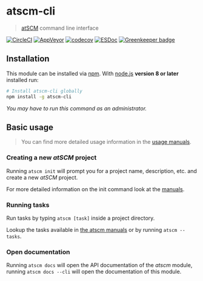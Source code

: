 # atscm-cli

> [atSCM](https://github.com/atSCM/atscm) command line interface

[![CircleCI](https://circleci.com/gh/atSCM/atscm-cli.svg?style=shield)](https://circleci.com/gh/atSCM/atscm-cli)
[![AppVeyor](https://ci.appveyor.com/api/projects/status/m7dy3spqfg4b2d9f?svg=true&pendingText=windows%20tests%20pending&passingText=windows%20tests%20passing&failingText=windows%20tests%20failing)](https://ci.appveyor.com/project/LukasHechenberger/atscm-cli)
[![codecov](https://codecov.io/gh/atSCM/atscm-cli/branch/master/graph/badge.svg)](https://codecov.io/gh/atSCM/atscm-cli)
[![ESDoc](https://atscm.github.io/atscm-cli/badge.svg)](https://atscm.github.io/atscm-cli)
[![Greenkeeper badge](https://badges.greenkeeper.io/atSCM/atscm-cli.svg)](https://greenkeeper.io/)

## Installation

This module can be installed via [npm](https://www.npmjs.com). With [node.js](https://nodejs.org/en/) **version 8 or later** installed run:

```bash
# Install atscm-cli globally
npm install -g atscm-cli
```

*You may have to run this command as an administrator.*

## Basic usage

> You can find more detailed usage information in the [usage manuals](https://atscm.github.io/atscm-cli/manual/CLI.html).

### Creating a new *atSCM* project

Running `atscm init` will prompt you for a project name, description, etc. and create a new *atSCM* project.

For more detailed information on the init command look at the [manuals](https://atscm.github.io/atscm-cli/manual/index.html).

### Running tasks

Run tasks by typing `atscm [task]` inside a project directory.

Lookup the tasks available in [the atscm manuals](https://atscm.github.io/atscm/manual/index.html) or by running `atscm --tasks`.

### Open documentation

Running `atscm docs` will open the API documentation of the *atscm* module, running `atscm docs --cli` will open the documentation of this module.
